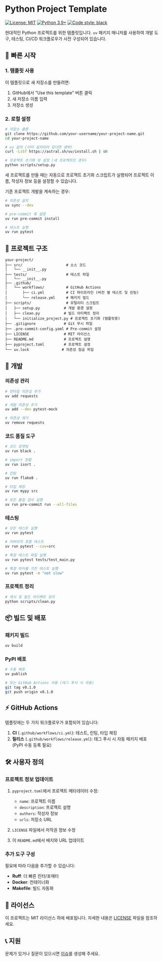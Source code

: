 # Python Project Template

[![License: MIT](https://img.shields.io/badge/License-MIT-yellow.svg)](https://opensource.org/licenses/MIT)
[![Python 3.9+](https://img.shields.io/badge/python-3.9+-blue.svg)](https://www.python.org/downloads/)
[![Code style: black](https://img.shields.io/badge/code%20style-black-000000.svg)](https://github.com/psf/black)

현대적인 Python 프로젝트를 위한 템플릿입니다. `uv` 패키지 매니저를 사용하여 개발 도구, 테스팅, CI/CD 워크플로우가 사전 구성되어 있습니다.

## 🚀 빠른 시작

### 1. 템플릿 사용

이 템플릿으로 새 저장소를 만들려면:

1. GitHub에서 "Use this template" 버튼 클릭
2. 새 저장소 이름 입력
3. 저장소 생성

### 2. 로컬 설정

```bash
# 저장소 클론
git clone https://github.com/your-username/your-project-name.git
cd your-project-name

# uv 설치 (이미 설치되어 있다면 생략)
curl -LsSf https://astral.sh/uv/install.sh | sh

# 프로젝트 초기화 및 설정 (새 프로젝트인 경우)
python scripts/setup.py
```

새 프로젝트를 만들 때는 자동으로 프로젝트 초기화 스크립트가 실행되어 프로젝트 이름, 작성자 정보 등을 설정할 수 있습니다.

기존 프로젝트 개발을 계속하는 경우:

```bash
# 의존성 설치
uv sync --dev

# pre-commit 훅 설정
uv run pre-commit install

# 테스트 실행
uv run pytest
```

## 📁 프로젝트 구조

```
your-project/
├── src/                    # 소스 코드
│   └── __init__.py
├── tests/                  # 테스트 파일
│   └── __init__.py
├── .github/
│   └── workflows/          # GitHub Actions
│       ├── ci.yml          # CI 파이프라인 (버전 별 테스트 및 린팅)
│       └── release.yml     # 패키지 빌드
├── scripts/                # 유틸리티 스크립트
│   ├── setup.py           # 개발 환경 설정
│   ├── clean.py           # 빌드 아티팩트 정리
│   └── initialize_project.py # 프로젝트 초기화 (템플릿용)
├── .gitignore             # Git 무시 파일
├── .pre-commit-config.yaml # Pre-commit 설정
├── LICENSE                # MIT 라이선스
├── README.md              # 프로젝트 설명
├── pyproject.toml         # 프로젝트 설정
└── uv.lock               # 의존성 잠금 파일
```

## 🔧 개발

### 의존성 관리

```bash
# 런타임 의존성 추가
uv add requests

# 개발 의존성 추가
uv add --dev pytest-mock

# 의존성 제거
uv remove requests
```

### 코드 품질 도구

```bash
# 코드 포맷팅
uv run black .

# import 정렬
uv run isort .

# 린팅
uv run flake8 .

# 타입 체킹
uv run mypy src

# 모든 품질 검사 실행
uv run pre-commit run --all-files
```

### 테스팅

```bash
# 모든 테스트 실행
uv run pytest

# 커버리지 포함 테스트
uv run pytest --cov=src

# 특정 테스트 파일 실행
uv run pytest tests/test_main.py

# 특정 마커를 가진 테스트 실행
uv run pytest -m "not slow"
```

### 프로젝트 정리

```bash
# 캐시 및 빌드 아티팩트 정리
python scripts/clean.py
```

## 📦 빌드 및 배포

### 패키지 빌드

```bash
uv build
```

### PyPI 배포

```bash
# 수동 배포
uv publish

# 또는 GitHub Actions 사용 (태그 푸시 시 자동)
git tag v0.1.0
git push origin v0.1.0
```

## ⚡ GitHub Actions

템플릿에는 두 가지 워크플로우가 포함되어 있습니다:

1. **CI** (`.github/workflows/ci.yml`): 테스트, 린팅, 타입 체킹
2. **릴리스** (`.github/workflows/release.yml`): 태그 푸시 시 자동 패키지 배포 (PyPI 수동 등록 필요)

## 🛠️ 사용자 정의

### 프로젝트 정보 업데이트

1. `pyproject.toml`에서 프로젝트 메타데이터 수정:
   - `name`: 프로젝트 이름
   - `description`: 프로젝트 설명
   - `authors`: 작성자 정보
   - `urls`: 저장소 URL

2. `LICENSE` 파일에서 저작권 정보 수정

3. 이 `README.md`에서 배지와 URL 업데이트

### 추가 도구 구성

필요에 따라 다음을 추가할 수 있습니다:

- **Ruff**: 더 빠른 린터/포매터
- **Docker**: 컨테이너화
- **Makefile**: 빌드 자동화

## 📄 라이선스

이 프로젝트는 MIT 라이선스 하에 배포됩니다. 자세한 내용은 [LICENSE](LICENSE) 파일을 참조하세요.

## 📞 지원

문제가 있거나 질문이 있으시면 [이슈](https://github.com/your-username/python-project-template/issues)를 생성해 주세요.
